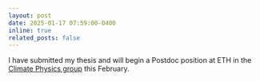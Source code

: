 ```yaml
---
layout: post
date: 2025-01-17 07:59:00-0400
inline: true
related_posts: false
---
```


I have submitted my thesis and will begin a Postdoc position at ETH in the <a href="https://iac.ethz.ch/group/climate-physics.html">Climate Physics group</a> this February. 